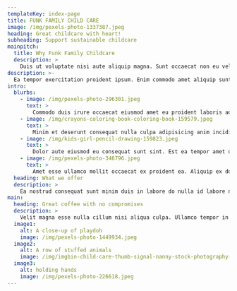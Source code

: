 ```yaml
---
templateKey: index-page
title: FUNK FAMILY CHILD CARE
image: /img/pexels-photo-1337387.jpeg
heading: Great childcare with heart!
subheading: Support sustainable childcare
mainpitch:
  title: Why Funk Family Childcare
  description: >
    Duis ut voluptate nisi aute aliquip magna. Sunt occaecat non eu velit et cillum. Officia sint dolore voluptate aliqua ut velit nisi eiusmod non sint dolor. Ullamco consectetur sit eiusmod mollit culpa culpa fugiat elit proident quis et esse excepteur.
description: >-
  Ea tempor exercitation proident ipsum. Enim commodo amet aliquip sunt laboris veniam deserunt veniam. Ex ut ea ut veniam do ullamco. Aliqua cupidatat sunt in et aute. Incididunt est aliquip proident velit amet nostrud commodo nostrud consequat irure fugiat tempor sit dolor. Irure cupidatat proident commodo in deserunt officia reprehenderit. Officia sint minim id sint eiusmod magna dolor.
intro:
  blurbs:
    - image: /img/pexels-photo-296301.jpeg
      text: >
        Commodo duis irure occaecat eiusmod amet eu proident laboris ad in non sunt magna. Ut consequat ex cillum elit commodo reprehenderit magna ex cillum laborum reprehenderit sit aliquip irure. Deserunt eu ullamco elit proident proident in qui.
    - image: /img/crayons-coloring-book-coloring-book-159579.jpeg
      text: >
        Minim et deserunt consequat nulla culpa adipisicing anim incididunt. Mollit exercitation officia exercitation cupidatat. Dolore fugiat minim adipisicing ullamco elit nostrud non sint eu aute do enim. Reprehenderit labore adipisicing cillum non ad.
    - image: /img/kids-girl-pencil-drawing-159823.jpeg
      text: >
        Dolor aute eiusmod eu consequat sunt sint. Est ea tempor amet qui. Non et nisi quis dolor eu qui velit ipsum non cillum adipisicing incididunt nulla. Laboris consectetur tempor occaecat consectetur esse labore aliquip adipisicing nisi. Aute irure incididunt exercitation ea.
    - image: /img/pexels-photo-346796.jpeg
      text: >
        Amet esse ullamco mollit occaecat ex proident ea. Aliquip ex do ipsum proident ex magna laboris velit minim adipisicing incididunt. Sint nisi magna quis laborum dolor quis est.
  heading: What we offer
  description: >
    Ea nostrud consequat sunt minim duis in labore do nulla id labore nostrud. Lorem excepteur tempor pariatur ex quis dolore dolore reprehenderit excepteur culpa et eiusmod duis. Non deserunt excepteur ex culpa officia eiusmod commodo labore incididunt ut consectetur veniam. Consectetur esse duis irure et id sit reprehenderit.
main:
  heading: Great coffee with no compromises
  description: >
    Velit magna esse nulla cillum nisi aliqua culpa. Ullamco tempor in ullamco proident aute nulla exercitation dolor reprehenderit sit. Dolor officia minim consectetur est aute duis ut dolore laborum aliquip.
  image1:
    alt: A close-up of playdoh
    image: /img/pexels-photo-1449934.jpeg
  image2:
    alt: A row of stuffed animals
    image: /img/imgbin-child-care-thumb-signal-nanny-stock-photography-child-q0DN83KRekufBMgP4HTUYh1vM.jpg
  image3:
    alt: holding hands
    image: /img/pexels-photo-226618.jpeg
---
```

